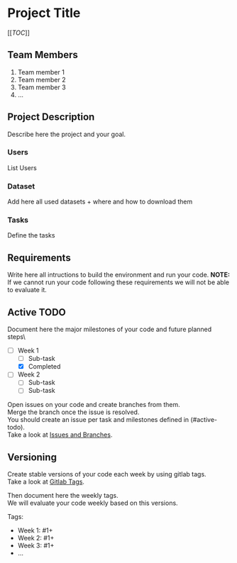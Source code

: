 # Project Title

[[_TOC_]]

## Team Members
1. Team member 1
2. Team member 2
3. Team member 3
4. ...

## Project Description 
Describe here the project and your goal.

### Users
List Users

### Dataset
Add here all used datasets + where and how to download them 

### Tasks
Define the tasks

## Requirements
Write here all intructions to build the environment and run your code.
**NOTE:** If we cannot run your code following these requirements we will not be able to evaluate it.

## Active TODO 
Document here the major milestones of your code and future planned steps\
- [ ] Week 1
  - [ ] Sub-task 
  - [x] Completed 

- [ ] Week 2
  - [ ] Sub-task 
  - [ ] Sub-task 

Open issues on your code and create branches from them. \
Merge the branch once the issue is resolved.\
You should create an issue per task and milestones defined in (#active-todo).\
Take a look at [Issues and Branches](https://www.youtube.com/watch?v=DSuSBuVYpys).


## Versioning
Create stable versions of your code each week by using gitlab tags.\
Take a look at [Gitlab Tags](https://docs.gitlab.com/ee/topics/git/tags.html).

Then document here the weekly tags. \
We will evaluate your code weekly based on this versions.

Tags:
- Week 1: #1+
- Week 2: #1+
- Week 3: #1+
- ...


